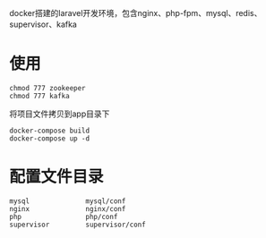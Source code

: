 docker搭建的laravel开发环境，包含nginx、php-fpm、mysql、redis、supervisor、kafka

使用
=======
```
chmod 777 zookeeper
chmod 777 kafka
```

将项目文件拷贝到app目录下
```
docker-compose build
docker-compose up -d 
```

配置文件目录
==========
```
mysql              mysql/conf
nginx              nginx/conf
php                php/conf
supervisor         supervisor/conf
```
